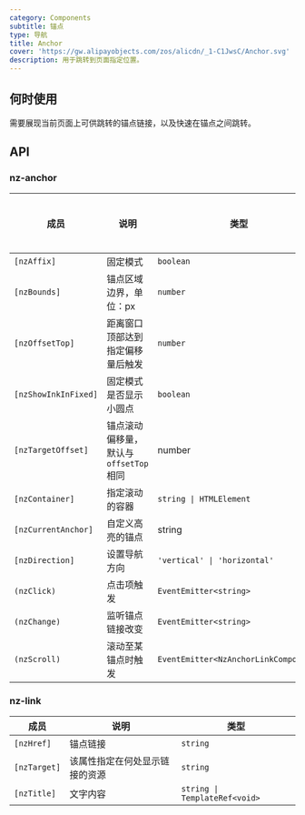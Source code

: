 ```yaml
---
category: Components
subtitle: 锚点
type: 导航
title: Anchor
cover: 'https://gw.alipayobjects.com/zos/alicdn/_1-C1JwsC/Anchor.svg'
description: 用于跳转到页面指定位置。
---
```



## 何时使用

需要展现当前页面上可供跳转的锚点链接，以及快速在锚点之间跳转。


## API

### nz-anchor

| 成员                   | 说明                         | 类型                                    | 默认值          | 全局配置 |
|----------------------|----------------------------|---------------------------------------|--------------|------|
| `[nzAffix]`          | 固定模式                       | `boolean`                             | `true`       |
| `[nzBounds]`         | 锚点区域边界，单位：px               | `number`                              | `5`          | ✅    |
| `[nzOffsetTop]`      | 距离窗口顶部达到指定偏移量后触发           | `number`                              | -            | ✅    |
| `[nzShowInkInFixed]` | 固定模式是否显示小圆点                | `boolean`                             | `false`      | ✅    |
| `[nzTargetOffset]`   | 锚点滚动偏移量，默认与 `offsetTop` 相同 | number                                | -            |      |
| `[nzContainer]`      | 指定滚动的容器                    | `string \| HTMLElement`               | `window`     |
| `[nzCurrentAnchor]`  | 自定义高亮的锚点                   | string                                | -            |      |
| `[nzDirection]`      | 设置导航方向                     | `'vertical' \| 'horizontal'`          | `'vertical'` |      |
| `(nzClick)`          | 点击项触发                      | `EventEmitter<string>`                | -            |
| `(nzChange)`         | 监听锚点链接改变                   | `EventEmitter<string>`                | -            |      |
| `(nzScroll)`         | 滚动至某锚点时触发                  | `EventEmitter<NzAnchorLinkComponent>` | -            |

### nz-link

| 成员           | 说明              | 类型                            |
|--------------|-----------------|-------------------------------|
| `[nzHref]`   | 锚点链接            | `string`                      |
| `[nzTarget]` | 该属性指定在何处显示链接的资源 | `string`                      |
| `[nzTitle]`  | 文字内容            | `string \| TemplateRef<void>` |
